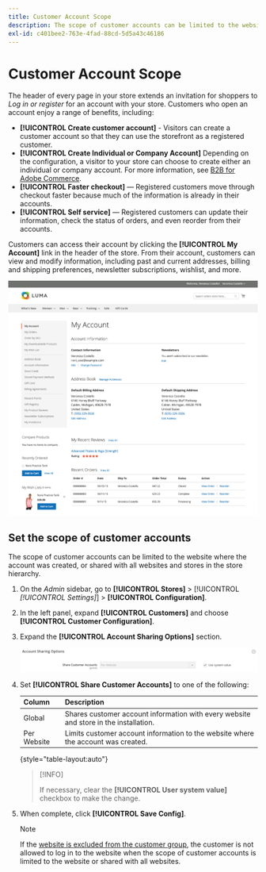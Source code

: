 ```yaml
---
title: Customer Account Scope
description: The scope of customer accounts can be limited to the website where the account was created, or shared with all websites and stores in the store hierarchy.
exl-id: c401bee2-763e-4fad-88cd-5d5a43c46186
---
```

# Customer Account Scope

The header of every page in your store extends an invitation for shoppers to _Log in or register_ for an account with your store. Customers who open an account enjoy a range of benefits, including:

* **[!UICONTROL Create customer account]** - Visitors can create a customer account so that they can use the storefront as a registered customer.
* **[!UICONTROL Create Individual or Company Account]** Depending on the configuration, a visitor to your store can choose to create either an individual or company account. For more information, see [B2B for Adobe Commerce](../b2b/introduction.md).
* **[!UICONTROL Faster checkout]** — Registered customers move through checkout faster because much of the information is already in their accounts.
* **[!UICONTROL Self service]** — Registered customers can update their information, check the status of orders, and even reorder from their accounts.

Customers can access their account by clicking the **[!UICONTROL My Account]** link in the header of the store. From their account, customers can view and modify information, including past and current addresses, billing and shipping preferences, newsletter subscriptions, wishlist, and more.

![My Account](assets/account-dashboard-my-account.png)<!-- zoom -->

## Set the scope of customer accounts

The scope of customer accounts can be limited to the website where the account was created, or shared with all websites and stores in the store hierarchy.

1. On the _Admin_ sidebar, go to **[!UICONTROL Stores]** > [!UICONTROL _[!UICONTROL Settings]_] > **[!UICONTROL Configuration]**.

1. In the left panel, expand **[!UICONTROL Customers]** and choose **[!UICONTROL Customer Configuration]**.

1. Expand the **[!UICONTROL Account Sharing Options]** section.

   ![Account Sharing Options](assets/customer-configuration-account-sharing-options.png)<!-- zoom -->

1. Set **[!UICONTROL Share Customer Accounts]** to one of the following:

   |Column|Description|
   | --- | --- |
   | Global | Shares customer account information with every website and store in the installation. |
   | Per Website | Limits customer account information to the website where the account was created. |

   {style="table-layout:auto"}

   >[!INFO]
   >
   > If necessary, clear the **[!UICONTROL User system value]** checkbox to make the change.

1. When complete, click **[!UICONTROL Save Config]**.

   >[!NOTE]
   >
   > If the [website is excluded from the customer group](https://developer.adobe.com/commerce/php/development/components/indexing/optimization/), the customer is not allowed to log in to the website when the scope of customer accounts is limited to the website or shared with all websites.
